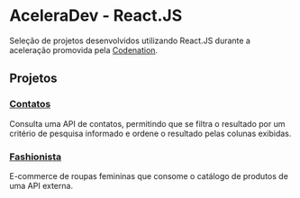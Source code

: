 # AceleraDev - React.JS

Seleção de projetos desenvolvidos utilizando React.JS durante a aceleração promovida pela [Codenation](https://www.codenation.dev/).

## Projetos

### [Contatos](./contatos)

Consulta uma API de contatos, permitindo que se filtra o resultado por um critério de pesquisa informado e ordene o resultado pelas colunas exibidas.

### [Fashionista](./fashionista)

E-commerce de roupas femininas que consome o catálogo de produtos de uma API externa.
